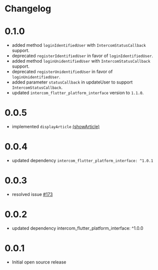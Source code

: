 # Changelog

# 0.1.0

- added method `loginIdentifiedUser` with `IntercomStatusCallback` support.
- deprecated `registerIdentifiedUser` in favor of `loginIdentifiedUser`.
- added method `loginUnidentifiedUser` with `IntercomStatusCallback` support.
- deprecated `registerUnidentifiedUser` in favor of `loginUnidentifiedUser`.
- added parameter `statusCallback` in updateUser to support `IntercomStatusCallback`.
- updated `intercom_flutter_platform_interface` version to `1.1.0`.

# 0.0.5

- implemented `displayArticle` [(showArticle)](https://developers.intercom.com/installing-intercom/docs/intercom-javascript#intercomshowarticle-articleid)

# 0.0.4

- updated dependency `intercom_flutter_platform_interface: ^1.0.1`

# 0.0.3

- resolved issue [#173](https://github.com/v3rm0n/intercom_flutter/issues/173)

# 0.0.2

- updated dependency intercom_flutter_platform_interface: ^1.0.0

# 0.0.1

- Initial open source release
